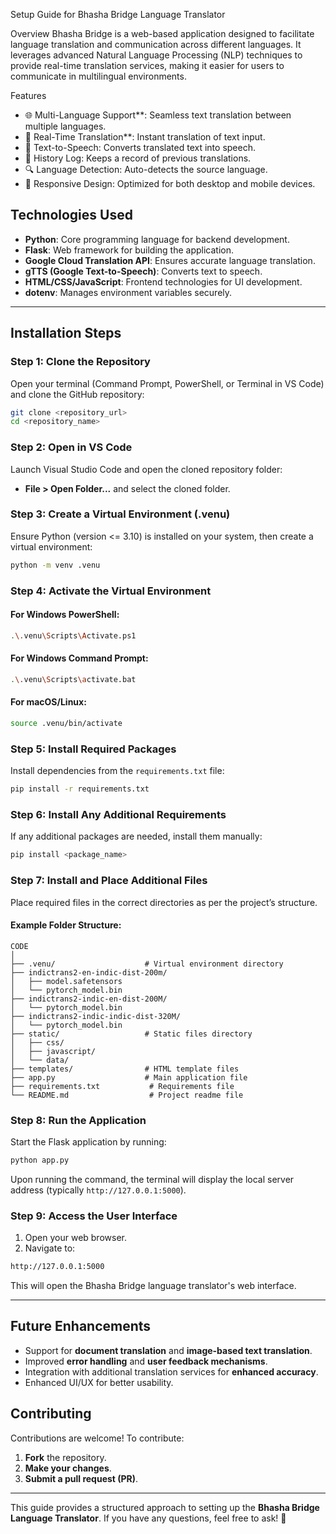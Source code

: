 Setup Guide for Bhasha Bridge Language Translator

Overview
Bhasha Bridge is a web-based application designed to facilitate language translation and communication across different languages. It leverages advanced Natural Language Processing (NLP) techniques to provide real-time translation services, making it easier for users to communicate in multilingual environments.

Features
- 🌐 Multi-Language Support**: Seamless text translation between multiple languages.
- 💬 Real-Time Translation**: Instant translation of text input.
- 📜 Text-to-Speech: Converts translated text into speech.
- 📝 History Log: Keeps a record of previous translations.
- 🔍 Language Detection: Auto-detects the source language.
- 📱 Responsive Design: Optimized for both desktop and mobile devices.

## **Technologies Used**
- **Python**: Core programming language for backend development.
- **Flask**: Web framework for building the application.
- **Google Cloud Translation API**: Ensures accurate language translation.
- **gTTS (Google Text-to-Speech)**: Converts text to speech.
- **HTML/CSS/JavaScript**: Frontend technologies for UI development.
- **dotenv**: Manages environment variables securely.

---

## **Installation Steps**

### **Step 1: Clone the Repository**
Open your terminal (Command Prompt, PowerShell, or Terminal in VS Code) and clone the GitHub repository:
```bash
git clone <repository_url>
cd <repository_name>
```

### **Step 2: Open in VS Code**
Launch Visual Studio Code and open the cloned repository folder:
- **File > Open Folder...** and select the cloned folder.

### **Step 3: Create a Virtual Environment (.venu)**
Ensure Python (version <= 3.10) is installed on your system, then create a virtual environment:
```bash
python -m venv .venu
```

### **Step 4: Activate the Virtual Environment**
#### **For Windows PowerShell:**
```bash
.\.venu\Scripts\Activate.ps1
```
#### **For Windows Command Prompt:**
```bash
.\.venu\Scripts\activate.bat
```
#### **For macOS/Linux:**
```bash
source .venu/bin/activate
```

### **Step 5: Install Required Packages**
Install dependencies from the `requirements.txt` file:
```bash
pip install -r requirements.txt
```

### **Step 6: Install Any Additional Requirements**
If any additional packages are needed, install them manually:
```bash
pip install <package_name>
```

### **Step 7: Install and Place Additional Files**
Place required files in the correct directories as per the project’s structure.

#### **Example Folder Structure:**
```
CODE
│
├── .venu/                    # Virtual environment directory
├── indictrans2-en-indic-dist-200m/
│   ├── model.safetensors
│   └── pytorch_model.bin
├── indictrans2-indic-en-dist-200M/
│   └── pytorch_model.bin
├── indictrans2-indic-indic-dist-320M/
│   └── pytorch_model.bin
├── static/                   # Static files directory
│   ├── css/
│   ├── javascript/
│   └── data/
├── templates/                # HTML template files
├── app.py                    # Main application file
├── requirements.txt           # Requirements file
└── README.md                  # Project readme file
```

### **Step 8: Run the Application**
Start the Flask application by running:
```bash
python app.py
```
Upon running the command, the terminal will display the local server address (typically `http://127.0.0.1:5000`).

### **Step 9: Access the User Interface**
1. Open your web browser.
2. Navigate to:
```bash
http://127.0.0.1:5000
```
This will open the Bhasha Bridge language translator's web interface.

---

## **Future Enhancements**
- Support for **document translation** and **image-based text translation**.
- Improved **error handling** and **user feedback mechanisms**.
- Integration with additional translation services for **enhanced accuracy**.
- Enhanced UI/UX for better usability.

## **Contributing**
Contributions are welcome! To contribute:
1. **Fork** the repository.
2. **Make your changes**.
3. **Submit a pull request (PR)**.

---

This guide provides a structured approach to setting up the **Bhasha Bridge Language Translator**. If you have any questions, feel free to ask! 🚀

